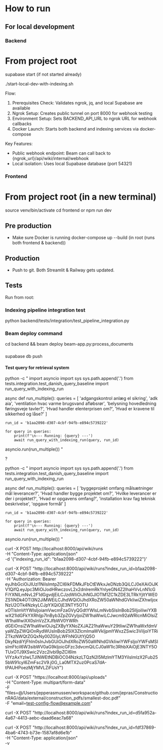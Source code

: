 # How to run

## For local development
### Backend
# From project root
supabase start 
(if not started already)

./start-local-dev-with-indexing.sh

Flow:
1. Prerequisites Check: Validates ngrok, jq, and local Supabase are available
2. Ngrok Setup: Creates public tunnel on port 8000 for webhook testing
3. Environment Setup: Sets BACKEND_API_URL to ngrok URL for webhook callbacks
4. Docker Launch: Starts both backend and indexing services via docker-compose

Key Features:
- Public webhook endpoint: Beam can call back to {ngrok_url}/api/wiki/internal/webhook
- Local isolation: Uses local Supabase database (port 54321)

### Frontend
# From project root (in a new terminal)
source venv/bin/activate
cd frontend
or 
npm run dev

## Pre production
- Make sure Docker is running
docker-compose up --build
 (in root (runs both frontend & backend))

## Production
- Push to git. Both Streamlit & Railway gets updated. 

## Tests
Run from root: 

### Indexing pipeline integration test
python backend/tests/integration/test_pipeline_integration.py

### Beam deploy command
cd backend && 
beam deploy beam-app.py:process_documents

### 
supabase db push


#### Test query for retrieval system 
python -c "
import asyncio
import sys
sys.path.append('.')
from tests.integration.test_danish_query_baseline import run_query_with_indexing_run

async def run_multiple():
    queries = [
        'adgangskontrol anlæg el sikring',
        'adk aia',
        'ventilation hvac varme brugsvand afløbsrør',
        'belysning hovedledning  føringsveje tavler?',
        'Hvad handler elenterprisen om?',
        'Hvad er kravene til sikkerhed og låse?'
    ]

    run_id = 'b1aa2098-d307-4cbf-94fb-e894c5739222'

    for query in queries:
        print(f'\n--- Running: {query} ---')
        await run_query_with_indexing_run(query, run_id)

asyncio.run(run_multiple())
"






?

python -c "
import asyncio
import sys
sys.path.append('.')
from tests.integration.test_danish_query_baseline import run_query_with_indexing_run

async def run_multiple():
    queries = [
        'byggeprojekt omfang målsætninger mål leverancer?',
        'Hvad handler bygge projektet om?',
        'Hvilke leverancer er der i projektet?',
        'Hvad er opgavens omfang?',
        'installation krav fag teknisk beskrivelse',
        'opgave formål'
    ]

    run_id = 'b1aa2098-d307-4cbf-94fb-e894c5739222'

    for query in queries:
        print(f'\n--- Running: {query} ---')
        await run_query_with_indexing_run(query, run_id)

asyncio.run(run_multiple())
"

curl -X POST http://localhost:8000/api/wiki/runs \
    -H "Content-Type: application/json" \
    -d '{"indexing_run_id": "b1aa2098-d307-4cbf-94fb-e894c5739222"}'

curl -X POST "http://localhost:8000/api/wiki/runs?index_run_id=b1aa2098-d307-4cbf-94fb-e894c5739222" \
        -H "Authorization: Bearer eyJhbGciOiJIUzI1NiIsImtpZCI6IkFDMkJFbCtEWkxJeDNzb3QiLCJ0eXAiOiJKV1QifQ.eyJpc3MiOiJodHRwczovL2x2dnlremRkYnlyeGN4Z2lhaHVvLnN1cG
      FiYXNlLmNvL2F1dGgvdjEiLCJzdWIiOiJhNGJlOTM1ZC1kZDE3LTRkYjItYWE0ZS1iNDk4OTI3N2JiMWEiLCJhdWQiOiJhdXRoZW50aWNhdGVkIiwiZXhwIjoxNzU2OTk4NzkyLCJpYXQiOjE3NTY5OTU
      xOTIsImVtYWlsIjoiamVwcmFzaGVyQGdtYWlsLmNvbSIsInBob25lIjoiIiwiYXBwX21ldGFkYXRhIjp7InByb3ZpZGVyIjoiZW1haWwiLCJwcm92aWRlcnMiOlsiZW1haWwiXX0sInVzZXJfbWV0YWRh
      dGEiOnsiZW1haWwiOiJqZXByYXNoZXJAZ21haWwuY29tIiwiZW1haWxfdmVyaWZpZWQiOnRydWUsInBob25lX3ZlcmlmaWVkIjpmYWxzZSwic3ViIjoiYTRiZTkzNWQtZGQxNy00ZGIyLWFhNGUtYjQ5O
      DkyNzdiYjFhIn0sInJvbGUiOiJhdXRoZW50aWNhdGVkIiwiYWFsIjoiYWFsMSIsImFtciI6W3sibWV0aG9kIjoicGFzc3dvcmQiLCJ0aW1lc3RhbXAiOjE3NTY5OTUxOTJ9XSwic2Vzc2lvbl9pZCI6Im
      VlYzAxYzIwLTJlNWEtNDBiOC04NzkzLTQzN2I5MzlmYTM3YiIsImlzX2Fub255bW91cyI6ZmFsc2V9.j0G_La0MTX2uz0PcaS7dA-tPAUHPoezMjYMVLZiFUsY")


curl -X POST "https://localhost:8000/api/uploads" \
    -H "Content-Type: multipart/form-data" \
    -F "files=@/Users/jepperasmussen/workspace/github.com/jepras/ConstructionRAG/data/external/construction_pdfs/smallest-doc.pdf" \
    -F "email=test-config-flow@example.com"

    
curl -X POST "http://localhost:8000/api/wiki/runs?index_run_id=d5fa952a-4a67-4413-aebc-daad6eac7a68"


curl -X POST "http://localhost:8000/api/wiki/runs?index_run_id=fdf37869-4ba6-4743-b73e-1587af8d6e1b" \
        -H "Content-Type: application/json" \
        -v
